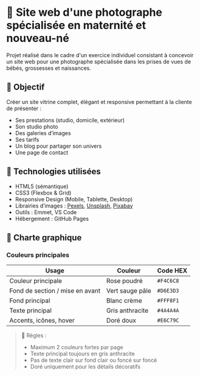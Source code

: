 # 📸 Site web d'une photographe spécialisée en maternité et nouveau-né

Projet réalisé dans le cadre d'un exercice individuel consistant à concevoir un site web pour une photographe spécialisée dans les prises de vues de bébés, grossesses et naissances.

## 🌟 Objectif

Créer un site vitrine complet, élégant et responsive permettant à la cliente de présenter :
- Ses prestations (studio, domicile, extérieur)
- Son studio photo
- Des galeries d’images
- Ses tarifs
- Un blog pour partager son univers
- Une page de contact

## 🧰 Technologies utilisées

- HTML5 (sémantique)
- CSS3 (Flexbox & Grid)
- Responsive Design (Mobile, Tablette, Desktop)
- Librairies d’images : [Pexels](https://pexels.com), [Unsplash](https://unsplash.com), [Pixabay](https://pixabay.com)
- Outils : Emmet, VS Code
- Hébergement : GitHub Pages

## 🎨 Charte graphique

### Couleurs principales

| Usage                         | Couleur        | Code HEX     |
|------------------------------|----------------|--------------|
| Couleur principale           | Rose poudré    | `#F4C6C8`     |
| Fond de section / mise en avant | Vert sauge pâle | `#D6E3D3`     |
| Fond principal               | Blanc crème    | `#FFF8F1`     |
| Texte principal              | Gris anthracite| `#4A4A4A`     |
| Accents, icônes, hover       | Doré doux      | `#E6C79C`     |

> 🎯 Règles :  
> - Maximum 2 couleurs fortes par page  
> - Texte principal toujours en gris anthracite  
> - Pas de texte clair sur fond clair ou foncé sur foncé  
> - Doré uniquement pour les détails décoratifs

